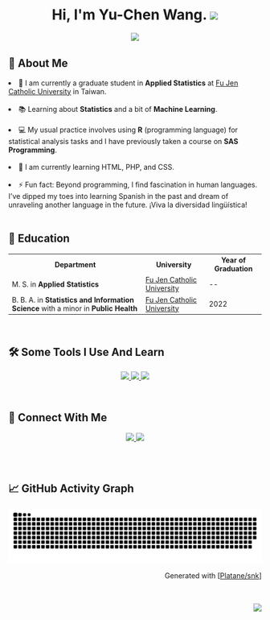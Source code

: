 <h1 align="center">
Hi, I'm Yu-Chen Wang.
  <img src="https://media.giphy.com/media/hvRJCLFzcasrR4ia7z/giphy.gif" width="30">
</h1>
<p align="center"><img src="https://readme-typing-svg.herokuapp.com?font=comfortaa&color=016EEA&size=24&width=600&lines=Glad+to+see+you!&center=true"></p>

<!--
**yuchenwang89/yuchenwang89** is a ✨ _special_ ✨ repository because its `README.md` (this file) appears on your GitHub profile.

Here are some ideas to get you started:
-->

<h2> 👩 About Me </h2>

<li> 🏫  I am currently a graduate student in <strong>Applied Statistics</strong> at <a href="https://www.fju.edu.tw/" target="_blank"> Fu Jen Catholic University</a> in Taiwan. </li>
<br>
<li> 📚  Learning about <strong>Statistics</strong> and a bit of <strong>Machine Learning</strong>. </li>
<br>
<li> 💻  My usual practice involves using <strong>R</strong> (programming language) for statistical analysis tasks and I have previously taken a course on <strong>SAS Programming</strong>. </li>
<br>
<li> 🌱  I am currently learning HTML, PHP, and CSS. </li>
<br>
<li> ⚡  Fun fact: Beyond programming, I find fascination in human languages. I've dipped my toes into learning Spanish in the past and dream of unraveling another language in the future. ¡Viva la diversidad lingüística! </li>
<br>
<h2> 🏫 Education </h2>
<table>
  <tr>
    <th>Department</th>
    <th>University</th>
    <th>Year of Graduation</th>
  </tr>
  <tr>
    <td>M. S. in <strong>Applied Statistics</strong></td>
    <td><a href="https://www.fju.edu.tw/">Fu Jen Catholic University</a></td>
    <td>--</td>
  </tr>
  <tr>
    <td>B. B. A. in <strong>Statistics and Information Science</strong> with a minor in <strong>Public Health</strong></td>
    <td><a href="https://www.fju.edu.tw/">Fu Jen Catholic University</a></td>
    <td>2022</td>
  </tr>
</table>
<br>
<h2> 🛠 Some Tools I Use And Learn </h2>
<p align="center">
  <a href="https://skillicons.dev">
    <img src="https://skillicons.dev/icons?i=r&theme=light"/>&nbsp<img src="https://cdn.icon-icons.com/icons2/2699/PNG/512/sas_logo_icon_170761.png" width="41"/>&nbsp<img src="https://skillicons.dev/icons?i=mysql,py,html,css,php,js&theme=light"/>
    
  </a>
</p>
<br>
<h2> 🔗 Connect With Me </h2>
<p align="center">
<a href="https://www.linkedin.com/in/yu-chen-wang-634614287"  target="_blank">
    <img src="https://img.shields.io/badge/linked%20in-blue.svg?style=for-the-badge&logo=linkedin&logoColor=white"/>
</a>
<a href="mailto:411336199@m365.fju.edu.tw">
    <img src="https://img.shields.io/badge/email-red.svg?style=for-the-badge&logo=gmail&logoColor=white"/>
</a>
</p>
<br>
<br>
<h2> 📈 GitHub Activity Graph </h2>
<p align="center"><img src="https://raw.githubusercontent.com/yuchenwang89/yuchenwang89/output/github-contribution-grid-snake.svg"></p>
<p align="right">Generated with [<a href=https://github.com/Platane/snk target="_blank">Platane/snk</a>]</p><br/>
<p align="right"><img align="center" src="https://komarev.com/ghpvc/?username=yuchenwang89&color=blue&style=plastic&label=PROFILE+VIEWS+"></p>
